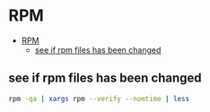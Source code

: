 # RPM
<!--ts-->
   * [RPM](#rpm)
      * [see if rpm files has been changed](#see-if-rpm-files-has-been-changed)

<!-- Added by: morelly_t1, at: Thu 21 Jan 2021 10:14:28 PM CET -->

<!--te-->

## see if rpm files has been changed
```bash
rpm -qa | xargs rpm --verify --nomtime | less
```
